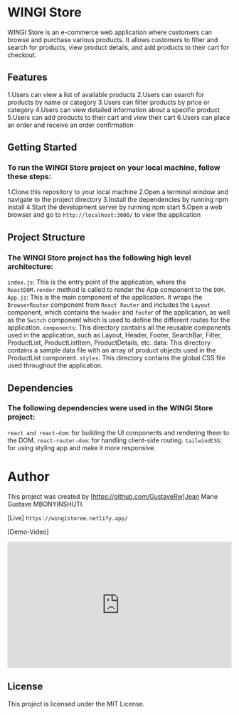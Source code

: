 # WINGI Store
WINGI Store is an e-commerce web application where customers can browse and purchase various products. It allows customers to filter and search for products, view product details, and add products to their cart for checkout.

## Features
1.Users can view a list of available products
2.Users can search for products by name or category
3.Users can filter products by price or category
4.Users can view detailed information about a specific product
5.Users can add products to their cart and view their cart
6.Users can place an order and receive an order confirmation

## Getting Started

### To run the WINGI Store project on your local machine, follow these steps:

1.Clone this repository to your local machine
2.Open a terminal window and navigate to the project directory
3.Install the dependencies by running npm install
4.Start the development server by running npm start
5.Open a web browser and go to `http://localhost:3000/` to view the application


## Project Structure

### The WINGI Store project has the following high level architecture:

`index.js`: This is the entry point of the application, where the `ReactDOM.render` method is called to render the App component to the `DOM`.
`App.js`: This is the main component of the application. It wraps the `BrowserRouter` component from `React Router` and includes the `Layout` component, which contains the `header` and `foote`r of the application, as well as the `Switch` component which is used to define the different routes for the application.
`components`: This directory contains all the reusable components used in the application, such as Layout, Header, Footer, SearchBar, Filter, ProductList, ProductListItem, ProductDetails, etc.
data: This directory contains a sample data file with an array of product objects used in the ProductList component.
`styles`: This directory contains the global CSS file used throughout the application.


## Dependencies

### The following dependencies were used in the WINGI Store project:

`react and react-dom`: for building the UI components and rendering them to the DOM.
`react-router-dom`: for handling client-side routing.
`tailwindCSS`: for using styling app and make it more responsive.

# Author
This project was created by [https://github.com/GustaveRw]Jean Marie Gustave MBONYINSHUTI.

[Live] `https://wingistoree.netlify.app/`

[Demo-Video] 

<div style="position: relative; padding-bottom: 56.162246489859605%; height: 0;"><iframe src="https://www.loom.com/embed/4781b904390f4efbbf8e19b68dc59fec" frameborder="0" webkitallowfullscreen mozallowfullscreen allowfullscreen style="position: absolute; top: 0; left: 0; width: 100%; height: 100%;"></iframe></div>

## License
This project is licensed under the MIT License.